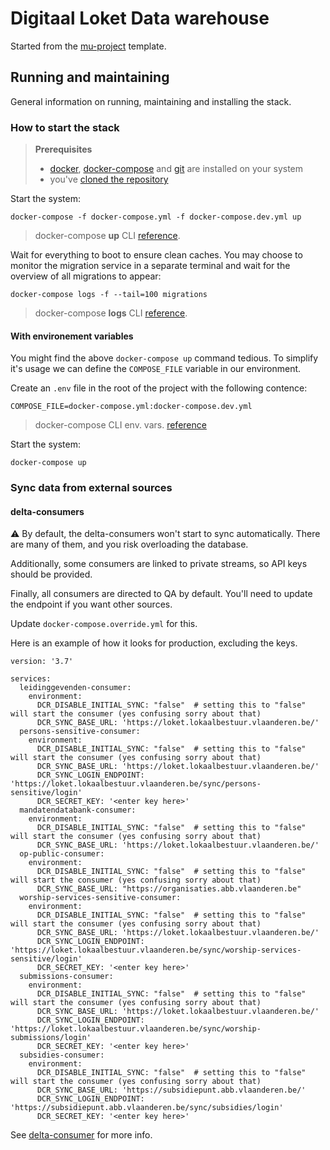 # Digitaal Loket Data warehouse

Started from the [mu-project](https://github.com/mu-semtech/mu-project) template.

## Running and maintaining

General information on running, maintaining and installing the stack.

### How to start the stack

> **Prerequisites**
> - [docker](https://docs.docker.com/get-docker/), [docker-compose](https://docs.docker.com/get-docker/) and [git](https://git-scm.com/downloads) are installed on your system
> - you've [cloned the repository](https://docs.github.com/en/repositories/creating-and-managing-repositories/cloning-a-repository)

Start the system:
```shell
docker-compose -f docker-compose.yml -f docker-compose.dev.yml up
```
> docker-compose **up** CLI [reference](https://docs.docker.com/compose/reference/up/).

Wait for everything to boot to ensure clean caches. You may choose to monitor the migration service in a separate terminal and 
wait for the overview of all migrations to appear:

```shell
docker-compose logs -f --tail=100 migrations
```
> docker-compose **logs** CLI [reference](https://docs.docker.com/compose/reference/logs/).

#### With environement variables
You might find the above `docker-compose up` command tedious. To simplify it's usage we can define the `COMPOSE_FILE` variable in our environment.

Create an `.env` file in the root of the project with the following contence:
```shell
COMPOSE_FILE=docker-compose.yml:docker-compose.dev.yml
```
> docker-compose CLI env. vars. [reference](https://docs.docker.com/compose/reference/envvars/)

Start the system:
```shell
docker-compose up
```

### Sync data from external sources
#### delta-consumers
:warning: By default, the delta-consumers won't start to sync automatically. There are many of them, and you risk overloading the database.

Additionally, some consumers are linked to private streams, so API keys should be provided.

Finally, all consumers are directed to QA by default. You'll need to update the endpoint if you want other sources.

Update `docker-compose.override.yml` for this.

Here is an example of how it looks for production, excluding the keys.

```
version: '3.7'

services:
  leidinggevenden-consumer:
    environment:
      DCR_DISABLE_INITIAL_SYNC: "false"  # setting this to "false" will start the consumer (yes confusing sorry about that)
      DCR_SYNC_BASE_URL: 'https://loket.lokaalbestuur.vlaanderen.be/'
  persons-sensitive-consumer:
    environment:
      DCR_DISABLE_INITIAL_SYNC: "false"  # setting this to "false" will start the consumer (yes confusing sorry about that)
      DCR_SYNC_BASE_URL: 'https://loket.lokaalbestuur.vlaanderen.be/'
      DCR_SYNC_LOGIN_ENDPOINT: 'https://loket.lokaalbestuur.vlaanderen.be/sync/persons-sensitive/login'
      DCR_SECRET_KEY: '<enter key here>'
  mandatendatabank-consumer:
    environment:
      DCR_DISABLE_INITIAL_SYNC: "false"  # setting this to "false" will start the consumer (yes confusing sorry about that)
      DCR_SYNC_BASE_URL: 'https://loket.lokaalbestuur.vlaanderen.be/'
  op-public-consumer:
    environment:
      DCR_DISABLE_INITIAL_SYNC: "false"  # setting this to "false" will start the consumer (yes confusing sorry about that)
      DCR_SYNC_BASE_URL: "https://organisaties.abb.vlaanderen.be"
  worship-services-sensitive-consumer:
    environment:
      DCR_DISABLE_INITIAL_SYNC: "false"  # setting this to "false" will start the consumer (yes confusing sorry about that)
      DCR_SYNC_BASE_URL: 'https://loket.lokaalbestuur.vlaanderen.be/'
      DCR_SYNC_LOGIN_ENDPOINT: 'https://loket.lokaalbestuur.vlaanderen.be/sync/worship-services-sensitive/login'
      DCR_SECRET_KEY: '<enter key here>'
  submissions-consumer:
    environment:
      DCR_DISABLE_INITIAL_SYNC: "false"  # setting this to "false" will start the consumer (yes confusing sorry about that)
      DCR_SYNC_BASE_URL: 'https://loket.lokaalbestuur.vlaanderen.be/'
      DCR_SYNC_LOGIN_ENDPOINT: 'https://loket.lokaalbestuur.vlaanderen.be/sync/worship-submissions/login'
      DCR_SECRET_KEY: '<enter key here>'
  subsidies-consumer:
    environment:
      DCR_DISABLE_INITIAL_SYNC: "false"  # setting this to "false" will start the consumer (yes confusing sorry about that)
      DCR_SYNC_BASE_URL: 'https://subsidiepunt.abb.vlaanderen.be/'
      DCR_SYNC_LOGIN_ENDPOINT: 'https://subsidiepunt.abb.vlaanderen.be/sync/subsidies/login'
      DCR_SECRET_KEY: '<enter key here>'
```
See [delta-consumer](https://github.com/lblod/delta-consumer) for more info.
